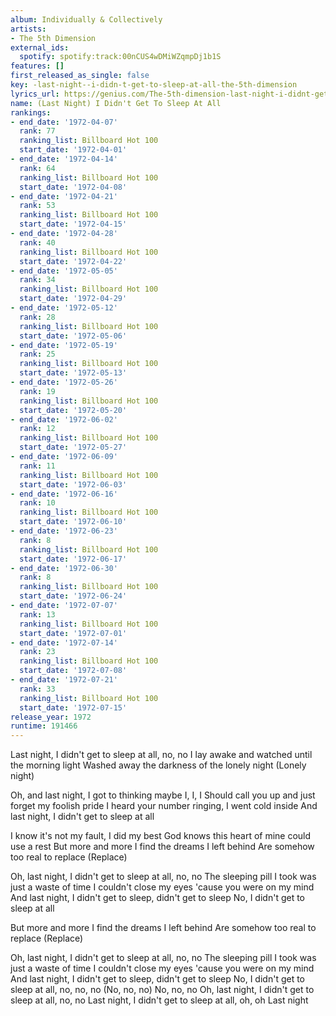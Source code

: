 ```yaml
---
album: Individually & Collectively
artists:
- The 5th Dimension
external_ids:
  spotify: spotify:track:00nCUS4wDMiWZqmpDj1b1S
features: []
first_released_as_single: false
key: -last-night--i-didn-t-get-to-sleep-at-all-the-5th-dimension
lyrics_url: https://genius.com/The-5th-dimension-last-night-i-didnt-get-to-sleep-at-all-lyrics
name: (Last Night) I Didn't Get To Sleep At All
rankings:
- end_date: '1972-04-07'
  rank: 77
  ranking_list: Billboard Hot 100
  start_date: '1972-04-01'
- end_date: '1972-04-14'
  rank: 64
  ranking_list: Billboard Hot 100
  start_date: '1972-04-08'
- end_date: '1972-04-21'
  rank: 53
  ranking_list: Billboard Hot 100
  start_date: '1972-04-15'
- end_date: '1972-04-28'
  rank: 40
  ranking_list: Billboard Hot 100
  start_date: '1972-04-22'
- end_date: '1972-05-05'
  rank: 34
  ranking_list: Billboard Hot 100
  start_date: '1972-04-29'
- end_date: '1972-05-12'
  rank: 28
  ranking_list: Billboard Hot 100
  start_date: '1972-05-06'
- end_date: '1972-05-19'
  rank: 25
  ranking_list: Billboard Hot 100
  start_date: '1972-05-13'
- end_date: '1972-05-26'
  rank: 19
  ranking_list: Billboard Hot 100
  start_date: '1972-05-20'
- end_date: '1972-06-02'
  rank: 12
  ranking_list: Billboard Hot 100
  start_date: '1972-05-27'
- end_date: '1972-06-09'
  rank: 11
  ranking_list: Billboard Hot 100
  start_date: '1972-06-03'
- end_date: '1972-06-16'
  rank: 10
  ranking_list: Billboard Hot 100
  start_date: '1972-06-10'
- end_date: '1972-06-23'
  rank: 8
  ranking_list: Billboard Hot 100
  start_date: '1972-06-17'
- end_date: '1972-06-30'
  rank: 8
  ranking_list: Billboard Hot 100
  start_date: '1972-06-24'
- end_date: '1972-07-07'
  rank: 13
  ranking_list: Billboard Hot 100
  start_date: '1972-07-01'
- end_date: '1972-07-14'
  rank: 23
  ranking_list: Billboard Hot 100
  start_date: '1972-07-08'
- end_date: '1972-07-21'
  rank: 33
  ranking_list: Billboard Hot 100
  start_date: '1972-07-15'
release_year: 1972
runtime: 191466
---
```

Last night, I didn't get to sleep at all, no, no
I lay awake and watched until the morning light
Washed away the darkness of the lonely night (Lonely night)

Oh, and last night, I got to thinking maybe I, I, I
Should call you up and just forget my foolish pride
I heard your number ringing, I went cold inside
And last night, I didn't get to sleep at all

I know it's not my fault, I did my best
God knows this heart of mine could use a rest
But more and more I find the dreams I left behind
Are somehow too real to replace (Replace)

Oh, last night, I didn't get to sleep at all, no, no
The sleeping pill I took was just a waste of time
I couldn't close my eyes 'cause you were on my mind
And last night, I didn't get to sleep, didn't get to sleep
No, I didn't get to sleep at all

But more and more I find the dreams I left behind
Are somehow too real to replace (Replace)

Oh, last night, I didn't get to sleep at all, no, no
The sleeping pill I took was just a waste of time
I couldn't close my eyes 'cause you were on my mind
And last night, I didn't get to sleep, didn't get to sleep
No, I didn't get to sleep at all, no, no, no
(No, no, no) No, no, no
Oh, last night, I didn't get to sleep at all, no, no
Last night, I didn't get to sleep at all, oh, oh
Last night
